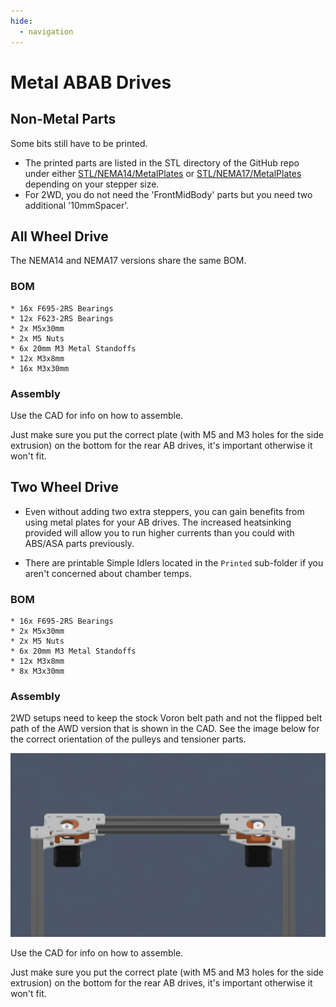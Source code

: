```yaml
---
hide:
  - navigation
---
```

# Metal ABAB Drives

## Non-Metal Parts
Some bits still have to be printed.

* The printed parts are listed in the STL directory of the GitHub repo under either [STL/NEMA14/MetalPlates](https://github.com/aTinyShellScript/v2.4_AWD/tree/main/STLs/NEMA14/MetalPlates) or [STL/NEMA17/MetalPlates](https://github.com/aTinyShellScript/v2.4_AWD/tree/main/STLs/NEMA17/MetalPlates) depending on your stepper size. 
* For 2WD, you do not need the 'FrontMidBody' parts but you need two additional '10mmSpacer'.

## All Wheel Drive
The NEMA14 and NEMA17 versions share the same BOM.

### BOM
    * 16x F695-2RS Bearings
    * 12x F623-2RS Bearings
    * 2x M5x30mm
    * 2x M5 Nuts
    * 6x 20mm M3 Metal Standoffs
    * 12x M3x8mm
    * 16x M3x30mm

### Assembly

Use the CAD for info on how to assemble.

Just make sure you put the correct plate (with M5 and M3 holes for the side extrusion) on the bottom for the rear AB drives, it's important otherwise it won't fit.

## Two Wheel Drive
* Even without adding two extra steppers, you can gain benefits from using metal plates for your AB drives. The increased heatsinking provided will allow you to run higher currents than you could with ABS/ASA parts previously.
  
* There are printable Simple Idlers located in the `Printed` sub-folder if you aren't concerned about chamber temps.

### BOM
    * 16x F695-2RS Bearings
    * 2x M5x30mm
    * 2x M5 Nuts
    * 6x 20mm M3 Metal Standoffs
    * 12x M3x8mm
    * 8x M3x30mm

### Assembly
2WD setups need to keep the stock Voron belt path and not the flipped belt path of the AWD version that is shown in the CAD. See the image below for the correct orientation of the pulleys and tensioner parts.

![2WD Gantry Orientation](images/2wd_gantry.png)

Use the CAD for info on how to assemble.

Just make sure you put the correct plate (with M5 and M3 holes for the side extrusion) on the bottom for the rear AB drives, it's important otherwise it won't fit.
